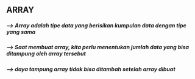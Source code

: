 ## ARRAY

##### --> Array adalah tipe data yang berisikan kumpulan data dengan tipe yang sama
##### --> Saat membuat array, kita perlu menentukan jumlah data yang bisa ditampung oleh array tersebut
##### --> daya tampung array tidak bisa ditambah setelah array dibuat